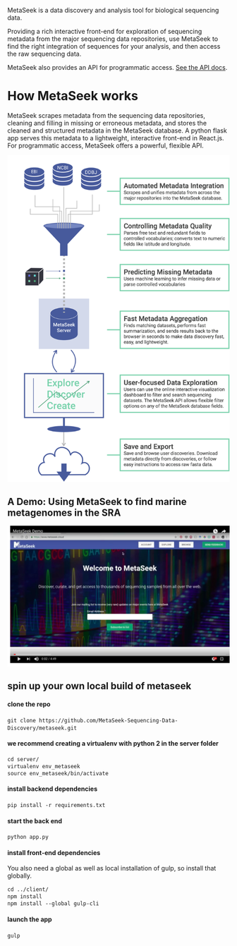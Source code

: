 MetaSeek is a data discovery and analysis tool for biological sequencing data.

Providing a rich interactive front-end for exploration of sequencing metadata from the major sequencing data repositories, use MetaSeek to find the right integration of sequences for your analysis, and then access the raw sequencing data.

MetaSeek also provides an API for programmatic access. [See the API docs](https://github.com/MetaSeek-Sequencing-Data-Discovery/metaseek/blob/master/APIdocs.md).

# How MetaSeek works

MetaSeek scrapes metadata from the sequencing data repositories, cleaning and filling in missing or erroneous metadata, and stores the cleaned and structured metadata in the MetaSeek database. A python flask app serves this metadata to a lightweight, interactive front-end in React.js. For programmatic access, MetaSeek offers a powerful, flexible API.

![How MetaSeek Works](https://github.com/MetaSeek-Sequencing-Data-Discovery/metaseek/blob/master/client/images/HowMetaSeekWorks.png)


## A Demo: Using MetaSeek to find marine metagenomes in the SRA

[![MetaSeek demo](https://github.com/MetaSeek-Sequencing-Data-Discovery/metaseek/blob/master/MetaSeekDemoScreenshot.png)](https://youtu.be/hN2EDmE-jLQ "Click to see a demo of the MetaSeek online interface")


## spin up your own local build of metaseek

#### clone the repo
`git clone https://github.com/MetaSeek-Sequencing-Data-Discovery/metaseek.git`

#### we recommend creating a virtualenv with python 2 in the server folder
```
cd server/
virtualenv env_metaseek
source env_metaseek/bin/activate
```
#### install backend dependencies
`pip install -r requirements.txt`

#### start the back end
`python app.py`

#### install front-end dependencies
You also need a global as well as local installation of gulp, so install that globally.
```
cd ../client/
npm install
npm install --global gulp-cli
```

#### launch the app
`gulp`
